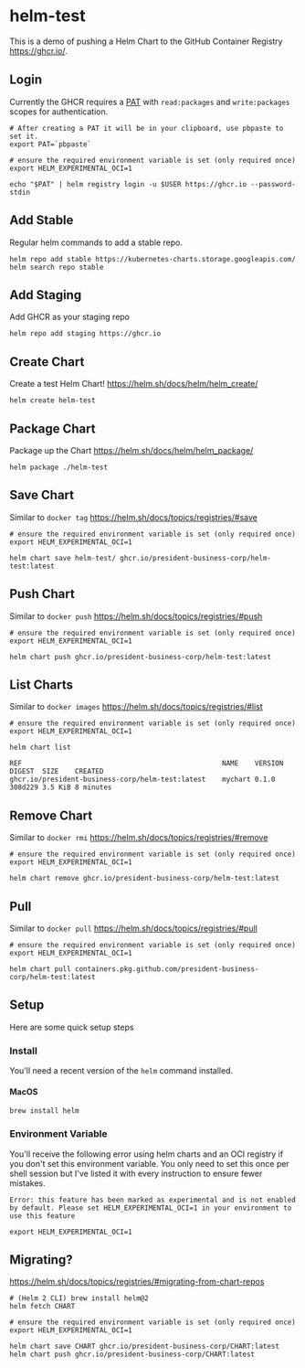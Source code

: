 # helm-test

This is a demo of pushing a Helm Chart to the GitHub Container Registry https://ghcr.io/.

## Login

Currently the GHCR requires a [PAT](https://github.com/settings/tokens) with `read:packages` and `write:packages` scopes for authentication.

```shell
# After creating a PAT it will be in your clipboard, use pbpaste to set it.
export PAT=`pbpaste`

# ensure the required environment variable is set (only required once)
export HELM_EXPERIMENTAL_OCI=1

echo "$PAT" | helm registry login -u $USER https://ghcr.io --password-stdin 
```

## Add Stable

Regular helm commands to add a stable repo.

```shell
helm repo add stable https://kubernetes-charts.storage.googleapis.com/
helm search repo stable
```

## Add Staging

Add GHCR as your staging repo

```shell
helm repo add staging https://ghcr.io
```

## Create Chart

Create a test Helm Chart! https://helm.sh/docs/helm/helm_create/

```shell
helm create helm-test
```

## Package Chart

Package up the Chart https://helm.sh/docs/helm/helm_package/

```shell
helm package ./helm-test 
```

## Save Chart

Similar to `docker tag` https://helm.sh/docs/topics/registries/#save

```shell
# ensure the required environment variable is set (only required once)
export HELM_EXPERIMENTAL_OCI=1

helm chart save helm-test/ ghcr.io/president-business-corp/helm-test:latest
```

## Push Chart

Similar to `docker push`  https://helm.sh/docs/topics/registries/#push

```shell
# ensure the required environment variable is set (only required once)
export HELM_EXPERIMENTAL_OCI=1

helm chart push ghcr.io/president-business-corp/helm-test:latest

```

## List Charts

Similar to `docker images` https://helm.sh/docs/topics/registries/#list

```shell
# ensure the required environment variable is set (only required once)
export HELM_EXPERIMENTAL_OCI=1

helm chart list

REF                                             	NAME   	VERSION	DIGEST 	SIZE   	CREATED  
ghcr.io/president-business-corp/helm-test:latest	mychart	0.1.0  	308d229	3.5 KiB	8 minutes
```

## Remove Chart

Similar to `docker rmi` https://helm.sh/docs/topics/registries/#remove

```shell
# ensure the required environment variable is set (only required once)
export HELM_EXPERIMENTAL_OCI=1

helm chart remove ghcr.io/president-business-corp/helm-test:latest
```

## Pull

Similar to `docker pull` https://helm.sh/docs/topics/registries/#pull

```shell
# ensure the required environment variable is set (only required once)
export HELM_EXPERIMENTAL_OCI=1

helm chart pull containers.pkg.github.com/president-business-corp/helm-test:latest  
```

## Setup

Here are some quick setup steps

### Install

You'll need a recent version of the `helm` command installed.

#### MacOS

```shell
brew install helm
```

### Environment Variable

You'll receive the following error using helm charts and an OCI registry if you don't set this environment variable. You only need to set this once per shell session but I've listed it with every instruction to ensure fewer mistakes.

`Error: this feature has been marked as experimental and is not enabled by default. Please set HELM_EXPERIMENTAL_OCI=1 in your environment to use this feature`

```shell
export HELM_EXPERIMENTAL_OCI=1 
```

## Migrating?

https://helm.sh/docs/topics/registries/#migrating-from-chart-repos

```
# (Helm 2 CLI) brew install helm@2
helm fetch CHART

# ensure the required environment variable is set (only required once)
export HELM_EXPERIMENTAL_OCI=1

helm chart save CHART ghcr.io/president-business-corp/CHART:latest
helm chart push ghcr.io/president-business-corp/CHART:latest
```
